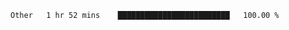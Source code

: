 <!--START_SECTION:waka-->

```txt
Other   1 hr 52 mins    █████████████████████████   100.00 %
```

<!--END_SECTION:waka-->
